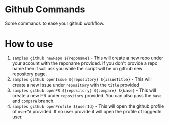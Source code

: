 Github Commands
=====

Some commands to ease your github workflow.

How to use
====

1. `samples github newRepo ${reponame}` -  This will create a new repo under your account with the reponame provided. If you don't provide a repo name then it will ask you while the script will be on github new repository page.
2. `samples github openIssue ${repository} ${issueTitle}` -  This will create a new issue under `repository` with the `title` provided
3. `samples github openPR ${repository} ${compare} ${base}` -  This will create a new PR under `repository` provided. You can also pass the `base` and `compare` branch.
4. `samples github openProfile ${userId}` -  This will open the github profile of `userId` provided. If no user provide it will open the profile of loggedIn user.
